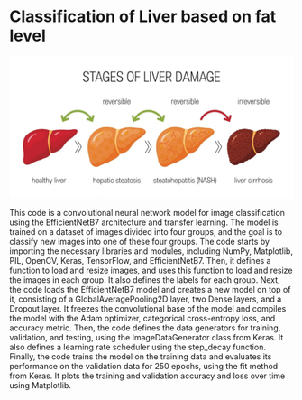 # Classification of Liver based on fat level

![Alt text](https://github.com/Amirnaderiy/Classification-of-Liver-Fat/blob/main/cr%3Dt_0%2Cw_100.png)


This code is a convolutional neural network model for image classification using the EfficientNetB7 architecture and transfer learning. The model is trained on a dataset of images divided into four groups, and the goal is to classify new images into one of these four groups.
The code starts by importing the necessary libraries and modules, including NumPy, Matplotlib, PIL, OpenCV, Keras, TensorFlow, and EfficientNetB7. Then, it defines a function to load and resize images, and uses this function to load and resize the images in each group. It also defines the labels for each group.
Next, the code loads the EfficientNetB7 model and creates a new model on top of it, consisting of a GlobalAveragePooling2D layer, two Dense layers, and a Dropout layer. It freezes the convolutional base of the model and compiles the model with the Adam optimizer, categorical cross-entropy loss, and accuracy metric.
Then, the code defines the data generators for training, validation, and testing, using the ImageDataGenerator class from Keras. It also defines a learning rate scheduler using the step_decay function.
Finally, the code trains the model on the training data and evaluates its performance on the validation data for 250 epochs, using the fit method from Keras. It plots the training and validation accuracy and loss over time using Matplotlib.


